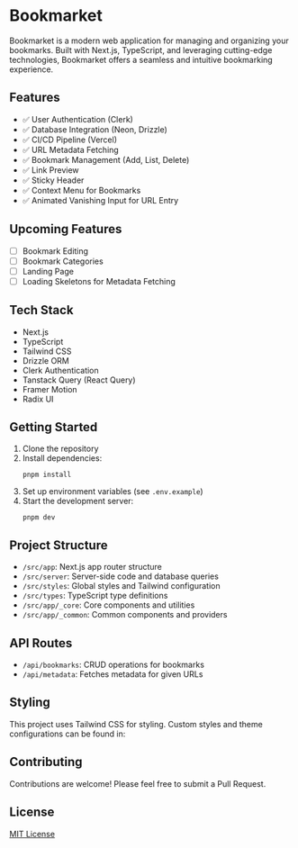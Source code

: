 # Bookmarket

Bookmarket is a modern web application for managing and organizing your bookmarks. Built with Next.js, TypeScript, and leveraging cutting-edge technologies, Bookmarket offers a seamless and intuitive bookmarking experience.

## Features

- ✅ User Authentication (Clerk)
- ✅ Database Integration (Neon, Drizzle)
- ✅ CI/CD Pipeline (Vercel)
- ✅ URL Metadata Fetching
- ✅ Bookmark Management (Add, List, Delete)
- ✅ Link Preview
- ✅ Sticky Header
- ✅ Context Menu for Bookmarks
- ✅ Animated Vanishing Input for URL Entry

## Upcoming Features

- [ ] Bookmark Editing
- [ ] Bookmark Categories
- [ ] Landing Page
- [ ] Loading Skeletons for Metadata Fetching

## Tech Stack

- Next.js
- TypeScript
- Tailwind CSS
- Drizzle ORM
- Clerk Authentication
- Tanstack Query (React Query)
- Framer Motion
- Radix UI

## Getting Started

1. Clone the repository
2. Install dependencies:
   ```
   pnpm install
   ```
3. Set up environment variables (see `.env.example`)
4. Start the development server:
   ```
   pnpm dev
   ```

## Project Structure

- `/src/app`: Next.js app router structure
- `/src/server`: Server-side code and database queries
- `/src/styles`: Global styles and Tailwind configuration
- `/src/types`: TypeScript type definitions
- `/src/app/_core`: Core components and utilities
- `/src/app/_common`: Common components and providers

## API Routes

- `/api/bookmarks`: CRUD operations for bookmarks
- `/api/metadata`: Fetches metadata for given URLs

## Styling

This project uses Tailwind CSS for styling. Custom styles and theme configurations can be found in:

## Contributing

Contributions are welcome! Please feel free to submit a Pull Request.

## License

[MIT License](LICENSE)
